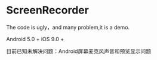 # ScreenRecorder

The code is ugly，and many problem,it is a demo.

Android 5.0 +
iOS 9.0 +

目前已知未解决问题：Android屏幕麦克风声音和预览显示问题
